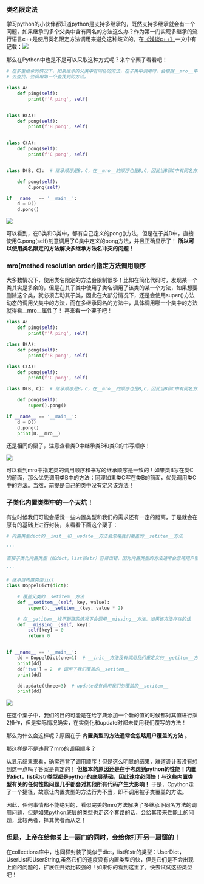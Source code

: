 
<BlogInfo id="776" title="《流畅的python》学习笔记之多继承下同名方法的调用顺序" author="白日梦想猿" pv=0 read_times=0 pre_cost_time="135" category="《流畅的python》" tag_list="['mro', '              多继承']" create_time="2022.04.07 18:36:07.916893" update_time="2022.04.07 18:36:07" />

###  类名限定法

学习python的小伙伴都知道python是支持多继承的，既然支持多继承就会有一个问题，如果继承的多个父类中含有同名的方法这么办？作为第一门实现多继承的流行语言c++是使用类名限定方法调用来避免这种歧义的。在[《浅谈c++》](http://www.lll.plus/learningPlanet/386#
"《浅谈c++》")一文中有记载：![](https://img-blog.csdnimg.cn/ae1046a93fb24d1f805964cf7debb3e2.png?x-oss-process=image/watermark,type_d3F5LXplbmhlaQ,shadow_50,text_Q1NETiBAbGl0dGxl5LquXw==,size_20,color_FFFFFF,t_70,g_se,x_16)

那么在Python中也是不是可以采取这种方式呢？来举个栗子看看吧！


```python
# 在多重继承的情况下，如果继承的父类中有同名的方法，在子类中调用时，会根据__mro__中的调用顺序
# 去查找，会调用第一个查找到的方法。

class A:
    def ping(self):
        print(f'A ping', self)


class B(A):
    def pong(self):
        print(f'B pong', self)


class C(A):
    def pong(self):
        print(f'C pong', self)


class D(B, C):  # 继承顺序是B，C，在__mro__的顺序也是B,C，因此当B和C中有同名方法时，优先调用B中的方法

    def pong(self):
        C.pong(self)

if __name__ == '__main__':
    d = D()
    d.pong()
```

![](https://img-blog.csdnimg.cn/c65e14662f7742e58692f79868609e0f.png?x-oss-process=image/watermark,type_d3F5LXplbmhlaQ,shadow_50,text_Q1NETiBAbGl0dGxl5LquXw==,size_20,color_FFFFFF,t_70,g_se,x_16)

可以看到，在B类和C类中，都有自己定义的pong()方法，但是在子类D中，直接使用C.pong(self)刻意调用了C类中定义的pong方法，并且正确显示了！
**所以可以使用类名限定的方法解决多继承方法名冲突的问题！**

### mro(method resolution order)指定方法调用顺序

大多数情况下，使用类名限定的方法会限制很多！比如在简化代码时，发现某一个类其实是多余的，但是在其子类中使用了类名调用了该类的某一个方法，如果想要删除这个类，就必须去动其子类，因此在大部分情况下，还是会使用super()方法动态的调用父类中的方法，而在多继承同名的方法中，具体调用哪一个类中的方法就得看__mro__属性了！
再来看一个栗子吧！


```python
class A:
    def ping(self):
        print(f'A ping', self)

class B(A):
    def pong(self):
        print(f'B pong', self)

class C(A):
    def pong(self):
        print(f'C pong', self)

class D(B, C):  # 继承顺序是B，C，在__mro__的顺序也是B,C，因此当B和C中有同名方法时，优先调用B中的方法

    def pong(self):
        super().pong()

if __name__ == '__main__':
    d = D()
    d.pong()
    print(D.__mro__)
```


还是相同的栗子，注意查看类D中继承类B和类C的书写顺序！

![](/media/image/2022/04/07/image-20220407183553-1.png)

可以看到mro中指定类的调用顺序和书写的继承顺序是一致的！如果类B写在类C的前面，那么优先调用类B中的方法；同理如果类C写在类B的前面，优先调用类C中的方法。当然，前提是自己的类中没有定义该方法！

### 子类化内置类型中的一个天坑！

有些时候我们可能会感觉一些内置类型和我们的需求还有一定的距离，于是就会在原有的基础上进行封装，来看看下面这个栗子：


```python
# 内置类型dict的__init__和__update__方法会忽略我们覆盖的__setitem__方法

'''

直接子类化内置类型（如dict，list和str）容易出错，因为内置类型的方法通常会忽略用户覆盖的方法。

'''

# 继承自内置类型dict
class DoppelDict(dict):

    # 覆盖父类的__setitem__方法
    def __setitem__(self, key, value):
        super().__setitem__(key, value * 2)

    # 在__getitem__找不到键的情况下会调用__missing__方法，如果该方法存在的话
    def __missing__(self, key):
        self[key] = 0
        return 0


if __name__ == '__main__':
    dd = DoppelDict(one=1)  # __init__方法没有调用我们重定义的__getitem__方法
    print(dd)
    dd['two'] = 2  # 调用了我们覆盖的__setitem__
    print(dd)

    dd.update(three=3)  # update没有调用我们的覆盖的__setitem__
    print(dd)

```

![](https://img-blog.csdnimg.cn/f824c19211bb406a90e6352daf917e4d.png?x-oss-process=image/watermark,type_d3F5LXplbmhlaQ,shadow_50,text_Q1NETiBAbGl0dGxl5LquXw==,size_20,color_FFFFFF,t_70,g_se,x_16)

 在这个栗子中，我们的目的可能是在给字典添加一个新的值的时候都对其值进行乘2操作，但是实际情况确实，在实例化和update时都未使用我们覆写的方法！

那么为什么会这样呢？原因在于 **内置类型的方法通常会忽略用户覆盖的方法** 。

那这样是不是违背了mro的调用顺序？

从显示结果来看，确实违背了调用顺序！但是这么明显的结果，难道设计者没有想到这一点吗？答案是肯定的！
**但根本的原因还是在于考虑到python的性能！内置的dict，list和str类型都是python的底层基础，因此速度必须快！与这些内置类型有关的任何性能问题几乎都会对其他所有代码产生大影响！**
于是，Cpython走了一个捷径，故意让内置类型的方法行为不当，即不调用被子类覆盖的方法。

因此，任何事情都不能绝对的，看似完美的mro方法解决了多继承下同名方法的调用问题，但是如果python底层的类型也走这个套路的话，会给其带来性能上的问题，比较两者，择其优者而从之！


### 但是，上帝在给你关上一扇门的同时，会给你打开另一扇窗的！

在collections库中，也同样封装了类似于dict，list和str的类型：UserDict，UserList和UserString,虽然它们的速度没有内置类型的快，但是它们是不会出现上面的问题的，扩展性开始比较强的！如果你的看到这里了，快去试试这些类型吧！



